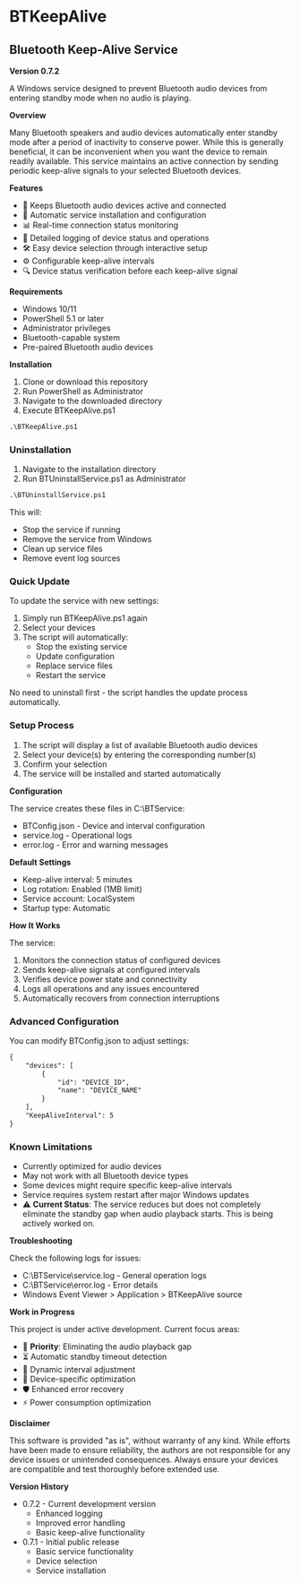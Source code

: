 # BTKeepAlive

## Bluetooth Keep-Alive Service



**Version 0.7.2**

A Windows service designed to prevent Bluetooth audio devices from entering standby mode when no audio is playing.

**Overview**

Many Bluetooth speakers and audio devices automatically enter standby mode after a period of inactivity to conserve power. While this is generally beneficial, it can be inconvenient when you want the device to remain readily available. This service maintains an active connection by sending periodic keep-alive signals to your selected Bluetooth devices.

**Features**

* 🔌 Keeps Bluetooth audio devices active and connected
* 🔄 Automatic service installation and configuration
* 📊 Real-time connection status monitoring
* 📝 Detailed logging of device status and operations
* 🛠️ Easy device selection through interactive setup
* ⚙️ Configurable keep-alive intervals
* 🔍 Device status verification before each keep-alive signal

**Requirements**

* Windows 10/11
* PowerShell 5.1 or later
* Administrator privileges
* Bluetooth-capable system
* Pre-paired Bluetooth audio devices

**Installation**

1. Clone or download this repository
2. Run PowerShell as Administrator
3. Navigate to the downloaded directory
4. Execute BTKeepAlive.ps1

```txt
.\BTKeepAlive.ps1
```

### Uninstallation

1. Navigate to the installation directory
2. Run BTUninstallService.ps1 as Administrator

```txt
.\BTUninstallService.ps1

```

This will:

* Stop the service if running
* Remove the service from Windows
* Clean up service files
* Remove event log sources

### Quick Update

To update the service with new settings:

1. Simply run BTKeepAlive.ps1 again
2. Select your devices
3. The script will automatically:
   * Stop the existing service
   * Update configuration
   * Replace service files
   * Restart the service

No need to uninstall first - the script handles the update process automatically.

### Setup Process

1. The script will display a list of available Bluetooth audio devices
2. Select your device(s) by entering the corresponding number(s)
3. Confirm your selection
4. The service will be installed and started automatically

**Configuration**

The service creates these files in C:\BTService:

* BTConfig.json - Device and interval configuration
* service.log - Operational logs
* error.log - Error and warning messages

**Default Settings**

* Keep-alive interval: 5 minutes
* Log rotation: Enabled (1MB limit)
* Service account: LocalSystem
* Startup type: Automatic

**How It Works**

The service:

1. Monitors the connection status of configured devices
2. Sends keep-alive signals at configured intervals
3. Verifies device power state and connectivity
4. Logs all operations and any issues encountered
5. Automatically recovers from connection interruptions

### Advanced Configuration

You can modify BTConfig.json to adjust settings:

```txt
{
    "devices": [
        {
            "id": "DEVICE_ID",
            "name": "DEVICE_NAME"
        }
    ],
    "KeepAliveInterval": 5
}
```

### Known Limitations

* Currently optimized for audio devices
* May not work with all Bluetooth device types
* Some devices might require specific keep-alive intervals
* Service requires system restart after major Windows updates
* ⚠️ **Current Status**: The service reduces but does not completely eliminate the standby gap when audio playback starts. This is being actively worked on.

**Troubleshooting**

Check the following logs for issues:

* C:\BTService\service.log - General operation logs
* C:\BTService\error.log - Error details
* Windows Event Viewer > Application > BTKeepAlive source

**Work in Progress**

This project is under active development. Current focus areas:

* 🚧 **Priority**: Eliminating the audio playback gap
* ⏳ Automatic standby timeout detection
* 🔄 Dynamic interval adjustment
* 🔧 Device-specific optimization
* 🛡️ Enhanced error recovery
* ⚡ Power consumption optimization

**Disclaimer**

This software is provided "as is", without warranty of any kind. While efforts have been made to ensure reliability, the authors are not responsible for any device issues or unintended consequences. Always ensure your devices are compatible and test thoroughly before extended use.

**Version History**

* 0.7.2 - Current development version
  * Enhanced logging
  * Improved error handling
  * Basic keep-alive functionality
* 0.7.1 - Initial public release
  * Basic service functionality
  * Device selection
  * Service installation
